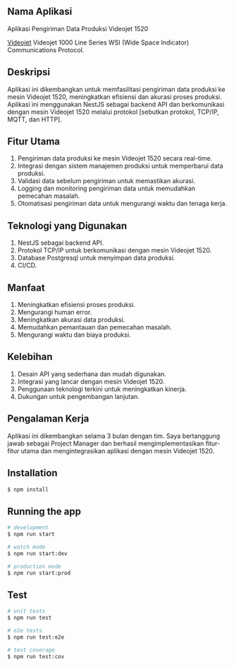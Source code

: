 ## Nama Aplikasi
Aplikasi Pengiriman Data Produksi Videojet 1520

[Videojet](https://www.videojet.com/) Videojet 1000 Line Series WSI (Wide Space Indicator) Communications Protocol.

## Deskripsi
Aplikasi ini dikembangkan untuk memfasilitasi pengiriman data produksi ke mesin Videojet 1520, meningkatkan efisiensi dan akurasi proses produksi. Aplikasi ini menggunakan NestJS sebagai backend API dan berkomunikasi dengan mesin Videojet 1520 melalui protokol [sebutkan protokol, TCP/IP, MQTT, dan HTTP].

## Fitur Utama
1. Pengiriman data produksi ke mesin Videojet 1520 secara real-time.
2. Integrasi dengan sistem manajemen produksi untuk memperbarui data produksi.
3. Validasi data sebelum pengiriman untuk memastikan akurasi.
4. Logging dan monitoring pengiriman data untuk memudahkan pemecahan masalah.
5. Otomatisasi pengiriman data untuk mengurangi waktu dan tenaga kerja.

## Teknologi yang Digunakan
1. NestJS sebagai backend API.
2. Protokol TCP/IP untuk berkomunikasi dengan mesin Videojet 1520.
3. Database Postgresql untuk menyimpan data produksi.
4. CI/CD.

## Manfaat
1. Meningkatkan efisiensi proses produksi.
2. Mengurangi human error.
3. Meningkatkan akurasi data produksi.
4. Memudahkan pemantauan dan pemecahan masalah.
5. Mengurangi waktu dan biaya produksi.

## Kelebihan
1. Desain API yang sederhana dan mudah digunakan.
2. Integrasi yang lancar dengan mesin Videojet 1520.
3. Penggunaan teknologi terkini untuk meningkatkan kinerja.
4. Dukungan untuk pengembangan lanjutan.

## Pengalaman Kerja
Aplikasi ini dikembangkan selama 3 bulan dengan tim. Saya bertanggung jawab sebagai Project Manager dan berhasil mengimplementasikan fitur-fitur utama dan mengintegrasikan aplikasi dengan mesin Videojet 1520.

## Installation

```bash
$ npm install
```

## Running the app

```bash
# development
$ npm run start

# watch mode
$ npm run start:dev

# production mode
$ npm run start:prod
```

## Test

```bash
# unit tests
$ npm run test

# e2e tests
$ npm run test:e2e

# test coverage
$ npm run test:cov
```

